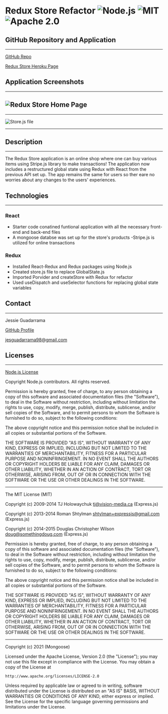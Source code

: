 # Redux Store Refactor ![Node.js](https://img.shields.io/badge/License-Node.js-blue.svg) ![MIT](https://img.shields.io/badge/License-MIT-red.svg) ![Apache 2.0](https://img.shields.io/badge/License-Apache_2.0-green.svg)

## GitHub Repository and Application

---

[GitHub Repo](https://github.com/JG-77/redux_store_refactor.git)

[Redux Store Heroku Page]()

## Application Screenshots

---

## ![Redux Store Home Page](https://user-images.githubusercontent.com/76461629/129646461-2a7d5dae-898c-4763-95c4-2e4ab74811e8.png)

---

![Store.js file](https://user-images.githubusercontent.com/76461629/129646308-840bc8b3-80cb-4342-85f9-a8737cad4129.png)

---

## Description

---

The Redux Store application is an online shop where one can buy various items using Stripe.js library to make transactions! The application now includes a restructured global state using Redux with React from the previous API set up. The app remains the same for users so ther eare no worries about any changes to the users' experiences.

## Technologies

---

### React

- Starter code conatined funtional application with all the necessary front-end and back-end files
- A mongoose databse was set up for the store's products
  -Stripe.js is utilized for online transactions

### Redux

- Installed React-Redux and Redux packages using Node.js
- Created store.js file to replace GlobalState.js
- Imported Porvider and createStore with Redux for refactor
- Used useDispatch and useSelector functions for replacing global state variables

## Contact

---

Jessie Guadarrama

[GitHub Profile](https://github.com/JG-77)

<jesguadarrama98@gmail.com>

## Licenses

---

[Node.js License](https://raw.githubusercontent.com/nodejs/node/master/LICENSE)

Copyright Node.js contributors. All rights reserved.

Permission is hereby granted, free of charge, to any person obtaining a copy
of this software and associated documentation files (the "Software"), to
deal in the Software without restriction, including without limitation the
rights to use, copy, modify, merge, publish, distribute, sublicense, and/or
sell copies of the Software, and to permit persons to whom the Software is
furnished to do so, subject to the following conditions:

The above copyright notice and this permission notice shall be included in
all copies or substantial portions of the Software.

THE SOFTWARE IS PROVIDED "AS IS", WITHOUT WARRANTY OF ANY KIND, EXPRESS OR
IMPLIED, INCLUDING BUT NOT LIMITED TO THE WARRANTIES OF MERCHANTABILITY,
FITNESS FOR A PARTICULAR PURPOSE AND NONINFRINGEMENT. IN NO EVENT SHALL THE
AUTHORS OR COPYRIGHT HOLDERS BE LIABLE FOR ANY CLAIM, DAMAGES OR OTHER
LIABILITY, WHETHER IN AN ACTION OF CONTRACT, TORT OR OTHERWISE, ARISING
FROM, OUT OF OR IN CONNECTION WITH THE SOFTWARE OR THE USE OR OTHER DEALINGS
IN THE SOFTWARE.

---

The MIT License (MIT)

Copyright (c) 2009-2014 TJ Holowaychuk <tj@vision-media.ca> (Express.js)

Copyright (c) 2013-2014 Roman Shtylman <shtylman+expressjs@gmail.com> (Express.js)

Copyright (c) 2014-2015 Douglas Christopher Wilson <doug@somethingdoug.com> (Express.js)

Permission is hereby granted, free of charge, to any person obtaining a copy
of this software and associated documentation files (the "Software"), to deal
in the Software without restriction, including without limitation the rights
to use, copy, modify, merge, publish, distribute, sublicense, and/or sell
copies of the Software, and to permit persons to whom the Software is
furnished to do so, subject to the following conditions:

The above copyright notice and this permission notice shall be included in
all copies or substantial portions of the Software.

THE SOFTWARE IS PROVIDED "AS IS", WITHOUT WARRANTY OF ANY KIND, EXPRESS OR
IMPLIED, INCLUDING BUT NOT LIMITED TO THE WARRANTIES OF MERCHANTABILITY,
FITNESS FOR A PARTICULAR PURPOSE AND NONINFRINGEMENT. IN NO EVENT SHALL THE
AUTHORS OR COPYRIGHT HOLDERS BE LIABLE FOR ANY CLAIM, DAMAGES OR OTHER
LIABILITY, WHETHER IN AN ACTION OF CONTRACT, TORT OR OTHERWISE, ARISING FROM,
OUT OF OR IN CONNECTION WITH THE SOFTWARE OR THE USE OR OTHER DEALINGS IN
THE SOFTWARE.

---

Copyright (c) 2021 (Mongoose)

Licensed under the Apache License, Version 2.0 (the "License");
you may not use this file except in compliance with the License.
You may obtain a copy of the License at

    http://www.apache.org/licenses/LICENSE-2.0

Unless required by applicable law or agreed to in writing, software
distributed under the License is distributed on an "AS IS" BASIS,
WITHOUT WARRANTIES OR CONDITIONS OF ANY KIND, either express or implied.
See the License for the specific language governing permissions and
limitations under the License.
